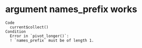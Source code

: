 # argument names_prefix works

    Code
      current$collect()
    Condition
      Error in `pivot_longer()`:
      ! `names_prefix` must be of length 1.

